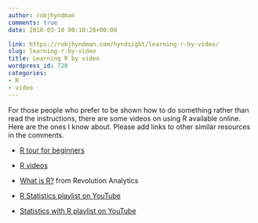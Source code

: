 ```yaml
---
author: robjhyndman
comments: true
date: 2010-03-10 00:10:28+00:00

link: https://robjhyndman.com/hyndsight/learning-r-by-video/
slug: learning-r-by-video
title: Learning R by video
wordpress_id: 720
categories:
- R
- video
---
```


For those people who prefer to be shown how to do something rather than read the instructions, there are some videos on using R available online. Here are the ones I know about. Please add links to other similar resources in the comments.




  * [R tour for beginners](http://www.youtube.com/playlist?list=PL0cNPtWZWKMRmB6D9QhUyR-gOHoD3qRxt)

	
  * [R videos ](http://dist.stat.tamu.edu/pub/rvideos/)

	
  * [What is R?](http://www.youtube.com/user/REvolutionAnalytics) from Revolution Analytics

	
  * [R Statistics playlist on YouTube](http://www.youtube.com/view_play_list?p=08ADB476F1BF60A3)

	
  * [Statistics with R playlist on YouTube](http://www.youtube.com/view_play_list?p=2E6D6F5B60BCF358)


